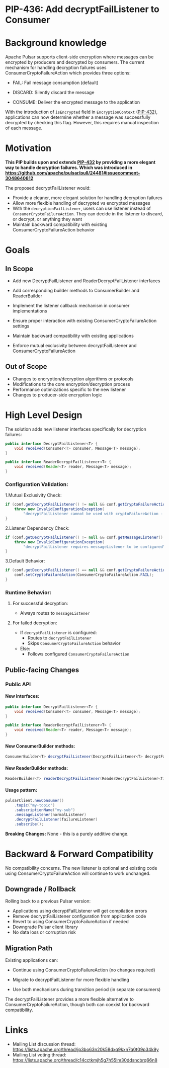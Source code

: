 # PIP-436: Add decryptFailListener to Consumer

# Background knowledge
Apache Pulsar supports client-side encryption where messages can be encrypted by producers and decrypted by consumers. The current mechanism for handling decryption failures uses ConsumerCryptoFailureAction which provides three options:

- FAIL: Fail message consumption (default)

- DISCARD: Silently discard the message

- CONSUME: Deliver the encrypted message to the application

With the introduction of ```isEncrypted``` field in ```EncryptionContext``` ([PIP-432](https://github.com/apache/pulsar/pull/24481)), applications can now determine whether a message was successfully decrypted by checking this flag. However, this requires manual inspection of each message.
# Motivation
**This PIP builds upon and extends [PIP-432]((https://github.com/apache/pulsar/pull/24481)) by providing a more elegant way to handle decryption failures. Which was introduced in https://github.com/apache/pulsar/pull/24481#issuecomment-3048640812**

The proposed decryptFailListener would:

- Provide a cleaner, more elegant solution for handling decryption failures
- Allow more flexible handling of decrypted vs encrypted messages
- With the ```decryptionFailListener```, users can use listener instead of ```ConsumerCryptoFailureAction```. They can decide in the listener to discard, or decrypt, or anything they want
- Maintain backward compatibility with existing ConsumerCryptoFailureAction behavior

# Goals

## In Scope
- Add new DecryptFailListener and ReaderDecryptFailListener interfaces

- Add corresponding builder methods to ConsumerBuilder and ReaderBuilder

- Implement the listener callback mechanism in consumer implementations

- Ensure proper interaction with existing ConsumerCryptoFailureAction settings

- Maintain backward compatibility with existing applications

- Enforce mutual exclusivity between decryptFailListener and ConsumerCryptoFailureAction

## Out of Scope

- Changes to encryption/decryption algorithms or protocols
- Modifications to the core encryption/decryption process
- Performance optimizations specific to the new listener
- Changes to producer-side encryption logic
# High Level Design

The solution adds new listener interfaces specifically for decryption failures:
```java
public interface DecryptFailListener<T> {
    void received(Consumer<T> consumer, Message<T> message);
}

public interface ReaderDecryptFailListener<T> {
    void received(Reader<T> reader, Message<T> message);
}
```
### Configuration Validation:
1.Mutual Exclusivity Check:
```java
if (conf.getDecryptFailListener() != null && conf.getCryptoFailureAction() != null) {
    throw new InvalidConfigurationException(
        "decryptFailListener cannot be used with cryptoFailureAction - choose one approach");
}
```
2.Listener Dependency Check:
```java
if (conf.getDecryptFailListener() != null && conf.getMessageListener() == null) {
    throw new InvalidConfigurationException(
        "decryptFailListener requires messageListener to be configured");
}
```
3.Default Behavior:
```java
if (conf.getDecryptFailListener() == null && conf.getCryptoFailureAction() == null) {
    conf.setCryptoFailureAction(ConsumerCryptoFailureAction.FAIL);
}
```
### Runtime Behavior:
1. For successful decryption:
    - Always routes to `messageListener`

2. For failed decryption:
    - If `decryptFailListener` is configured:
        - Routes to `decryptFailListener`
        - Skips `ConsumerCryptoFailureAction` behavior
    - Else:
        - Follows configured `ConsumerCryptoFailureAction`


## Public-facing Changes
### Public API
#### New interfaces:
```java
public interface DecryptFailListener<T> {
    void received(Consumer<T> consumer, Message<T> message);
}

public interface ReaderDecryptFailListener<T> {
    void received(Reader<T> reader, Message<T> message);
}
```
#### New ConsumerBuilder methods:
```java
ConsumerBuilder<T> decryptFailListener(DecryptFailListener<T> decryptFailListener);
```
#### New ReaderBuilder methods:
```java
ReaderBuilder<T> readerDecryptFailListener(ReaderDecryptFailListener<T> readerDecryptFailListener);
```
#### Usage pattern:
```java
pulsarClient.newConsumer()
    .topic("my-topic")
    .subscriptionName("my-sub")
    .messageListener(normalListener)
    .decryptFailListener(failureListener)
    .subscribe();
```
**Breaking Changes:** None - this is a purely additive change.

# Backward & Forward Compatibility

No compatibility concerns. The new listener is optional and existing code using ConsumerCryptoFailureAction will continue to work unchanged.
## Downgrade / Rollback
Rolling back to a previous Pulsar version:

- Applications using decryptFailListener will get compilation errors
- Remove decryptFailListener configuration from application code
- Revert to using ConsumerCryptoFailureAction if needed
- Downgrade Pulsar client library
- No data loss or corruption risk

## Migration Path
Existing applications can:

- Continue using ConsumerCryptoFailureAction (no changes required)

- Migrate to decryptFailListener for more flexible handling

- Use both mechanisms during transition period (in separate consumers)

The decryptFailListener provides a more flexible alternative to ConsumerCryptoFailureAction, though both can coexist for backward compatibility.
# Links

* Mailing List discussion thread: https://lists.apache.org/thread/jp3bo63n20k58dxq9kxn7q0t09p34k9y
* Mailing List voting thread: https://lists.apache.org/thread/c14cctkmjh5g7h55lm30ddsncbrq66n8